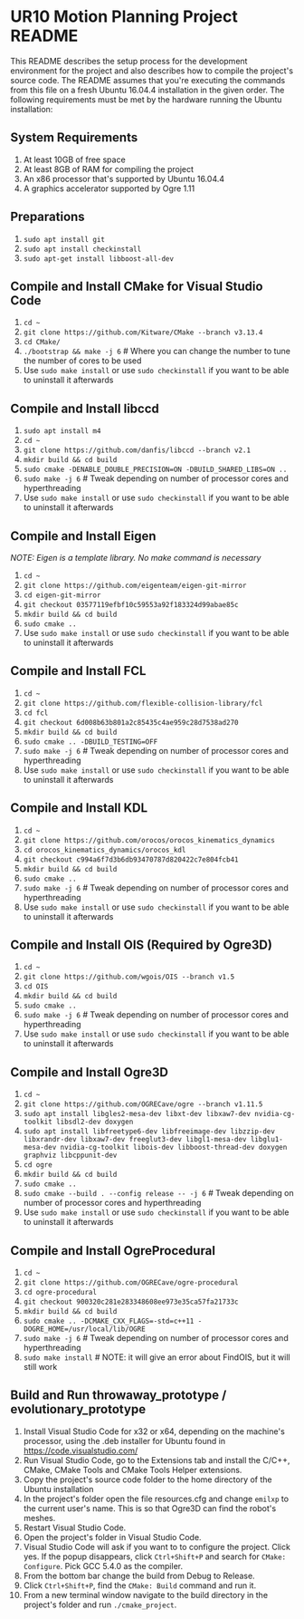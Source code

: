 # UR10 Motion Planning Project README
This README describes the setup process for the development environment for the project and also describes how to compile the project's source code. The README assumes that you're executing the commands from this file on a fresh Ubuntu 16.04.4 installation in the given order. The following requirements must be met by the hardware running the Ubuntu installation:

## System Requirements
1. At least 10GB of free space
2. At least 8GB of RAM for compiling the project
3. An x86 processor that's supported by Ubuntu 16.04.4
4. A graphics accelerator supported by Ogre 1.11

## Preparations
1. `sudo apt install git`
2. `sudo apt install checkinstall`
3. `sudo apt-get install libboost-all-dev`

## Compile and Install CMake for Visual Studio Code
1. `cd ~`
2. `git clone https://github.com/Kitware/CMake --branch v3.13.4`
3. `cd CMake/`
4. `./bootstrap && make -j 6` # Where you can change the number to tune the number of cores to be used
5. Use `sudo make install` or use `sudo checkinstall` if you want to be able to uninstall it afterwards

## Compile and Install libccd
1. `sudo apt install m4`
2. `cd ~`
3. `git clone https://github.com/danfis/libccd --branch v2.1`
4. `mkdir build && cd build`
5. `sudo cmake -DENABLE_DOUBLE_PRECISION=ON -DBUILD_SHARED_LIBS=ON ..`
6. `sudo make -j 6` # Tweak depending on number of processor cores and hyperthreading
7. Use `sudo make install` or use `sudo checkinstall` if you want to be able to uninstall it afterwards

## Compile and Install Eigen
*NOTE: Eigen is a template library. No make command is necessary*
1. `cd ~`
2. `git clone https://github.com/eigenteam/eigen-git-mirror`
3. `cd eigen-git-mirror`
4. `git checkout 03577119efbf10c59553a92f183324d99abae85c`
5. `mkdir build && cd build`
6. `sudo cmake ..`
7. Use `sudo make install` or use `sudo checkinstall` if you want to be able to uninstall it afterwards

## Compile and Install FCL
1. `cd ~`
2. `git clone https://github.com/flexible-collision-library/fcl`
3. `cd fcl`
4. `git checkout 6d008b63b801a2c85435c4ae959c28d7538ad270`
4. `mkdir build && cd build`
5. `sudo cmake .. -DBUILD_TESTING=OFF`
6. `sudo make -j 6` # Tweak depending on number of processor cores and hyperthreading
7. Use `sudo make install` or use `sudo checkinstall` if you want to be able to uninstall it afterwards

## Compile and Install KDL
1. `cd ~`
2. `git clone https://github.com/orocos/orocos_kinematics_dynamics`
3. `cd orocos_kinematics_dynamics/orocos_kdl`
4. `git checkout c994a6f7d3b6db93470787d820422c7e804fcb41`
5. `mkdir build && cd build`
6. `sudo cmake ..`
7. `sudo make -j 6` # Tweak depending on number of processor cores and hyperthreading
8. Use `sudo make install` or use `sudo checkinstall` if you want to be able to uninstall it afterwards

## Compile and Install OIS (Required by Ogre3D)
1. `cd ~`
2. `git clone https://github.com/wgois/OIS --branch v1.5`
3. `cd OIS`
4. `mkdir build && cd build`
5. `sudo cmake ..`
6. `sudo make -j 6` # Tweak depending on number of processor cores and hyperthreading
7. Use `sudo make install` or use `sudo checkinstall` if you want to be able to uninstall it afterwards

## Compile and Install Ogre3D
1. `cd ~`
2. `git clone https://github.com/OGRECave/ogre --branch v1.11.5`
3. `sudo apt install libgles2-mesa-dev libxt-dev libxaw7-dev nvidia-cg-toolkit libsdl2-dev doxygen`
4. `sudo apt install libfreetype6-dev libfreeimage-dev libzzip-dev libxrandr-dev libxaw7-dev freeglut3-dev libgl1-mesa-dev libglu1-mesa-dev nvidia-cg-toolkit libois-dev libboost-thread-dev doxygen graphviz libcppunit-dev`
5. `cd ogre`
6. `mkdir build && cd build`
7. `sudo cmake ..`
8. `sudo cmake --build . --config release -- -j 6` # Tweak depending on number of processor cores and hyperthreading
9. Use `sudo make install` or use `sudo checkinstall` if you want to be able to uninstall it afterwards

## Compile and Install OgreProcedural
1. `cd ~`
2. `git clone https://github.com/OGRECave/ogre-procedural`
3. `cd ogre-procedural`
4. `git checkout 900320c281e283348608ee973e35ca57fa21733c`
5. `mkdir build && cd build`
6. `sudo cmake .. -DCMAKE_CXX_FLAGS=-std=c++11 -DOGRE_HOME=/usr/local/lib/OGRE`
7. `sudo make -j 6` # Tweak depending on number of processor cores and hyperthreading
8. `sudo make install` # NOTE: it will give an error about FindOIS, but it will still work

## Build and Run throwaway_prototype / evolutionary_prototype
1. Install Visual Studio Code for x32 or x64, depending on the machine's processor, using the .deb installer for Ubuntu found in https://code.visualstudio.com/
2. Run Visual Studio Code, go to the Extensions tab and install the C/C++, CMake, CMake Tools and CMake Tools Helper extensions.
3. Copy the project's source code folder to the home directory of the Ubuntu installation
4. In the project's folder open the file resources.cfg and change `emilxp` to the current user's name. This is so that Ogre3D can find the robot's meshes.
4. Restart Visual Studio Code.
5. Open the project's folder in Visual Studio Code.
6. Visual Studio Code will ask if you want to to configure the project. Click yes. If the popup disappears, click `Ctrl+Shift+P` and search for `CMake: Configure`. Pick GCC 5.4.0 as the compiler.
7. From the bottom bar change the build from Debug to Release.
8. Click `Ctrl+Shift+P`, find the `CMake: Build` command and run it.
9. From a new terminal window navigate to the build directory in the project's folder and run `./cmake_project`.
